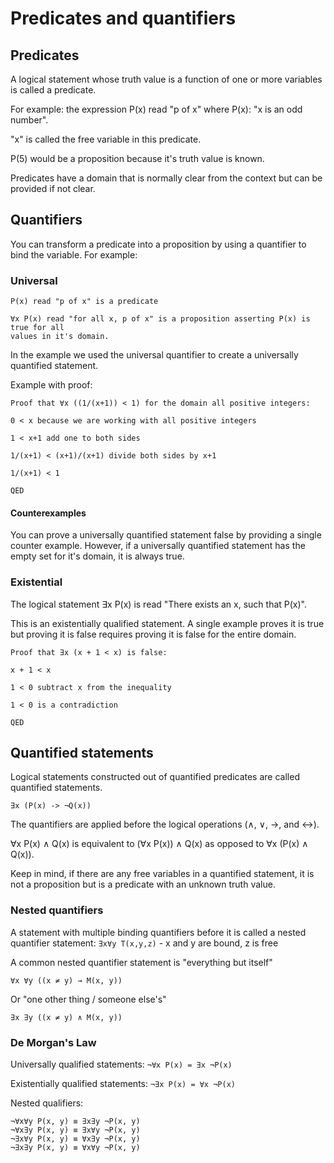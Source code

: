 # Predicates and quantifiers

## Predicates

A logical statement whose truth value is a function of one or more variables is called a predicate.

For example: the expression P(x) read "p of x" where P(x): "x is an odd number".

"x" is called the free variable in this predicate.

P(5) would be a proposition because it's truth value is known.

Predicates have a domain that is normally clear from the context but can be
provided if not clear.

## Quantifiers

You can transform a predicate into a proposition by using a quantifier to bind
the variable. For example:

### Universal

```
P(x) read "p of x" is a predicate

∀x P(x) read "for all x, p of x" is a proposition asserting P(x) is true for all
values in it's domain.
```

In the example we used the universal quantifier to create a universally
quantified statement.

Example with proof:

```
Proof that ∀x ((1/(x+1)) < 1) for the domain all positive integers:

0 < x because we are working with all positive integers

1 < x+1 add one to both sides

1/(x+1) < (x+1)/(x+1) divide both sides by x+1

1/(x+1) < 1

QED
```

#### Counterexamples

You can prove a universally quantified statement false by providing a single
counter example. However, if a universally quantified statement has the empty
set for it's domain, it is always true.

### Existential

The logical statement ∃x P(x) is read "There exists an x, such that P(x)".

This is an existentially qualified statement. A single example proves it is true
but proving it is false requires proving it is false for the entire domain.

```
Proof that ∃x (x + 1 < x) is false:

x + 1 < x

1 < 0 subtract x from the inequality

1 < 0 is a contradiction

QED
```

## Quantified statements

Logical statements constructed out of quantified predicates are called
quantified statements.

```
∃x (P(x) -> ¬Q(x))
```

The quantifiers are applied before the logical operations (∧, ∨, ->, and <->).

∀x P(x) ∧ Q(x) is equivalent to (∀x P(x)) ∧ Q(x) as opposed to ∀x (P(x) ∧ Q(x)).

Keep in mind, if there are any free variables in a quantified statement, it is
not a proposition but is a predicate with an unknown truth value.

### Nested quantifiers

A statement with multiple binding quantifiers before it is called a nested
quantifier statement: `∃x∀y T(x,y,z)` - x and y are bound, z is free

A common nested quantifier statement is "everything but itself"

`∀x ∀y ((x ≠ y) → M(x, y))`

Or "one other thing / someone else's"

`∃x ∃y ((x ≠ y) ∧ M(x, y))`

### De Morgan's Law

Universally qualified statements: `¬∀x P(x) = ∃x ¬P(x)`

Existentially qualified statements: `¬∃x P(x) = ∀x ¬P(x)`

Nested qualifiers:

```
¬∀x∀y P(x, y) ≡ ∃x∃y ¬P(x, y)
¬∀x∃y P(x, y) ≡ ∃x∀y ¬P(x, y)
¬∃x∀y P(x, y) ≡ ∀x∃y ¬P(x, y)
¬∃x∃y P(x, y) ≡ ∀x∀y ¬P(x, y)
```
